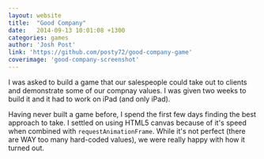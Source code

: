 ```yaml
---
layout: website
title:  "Good Company"
date:   2014-09-13 10:01:08 +1300
categories: games
author: 'Josh Post'
link: 'https://github.com/posty72/good-company-game'
coverimage: 'good-company-screenshot'
---
```


I was asked to build a game that our salespeople could take out to clients and demonstrate some of our compnay values. I was given two weeks to build it and it had to work on iPad (and only iPad).

Having never built a game before, I spend the first few days finding the best approach to take. I settled on using HTML5 canvas because of it's speed when combined with `requestAnimationFrame`. While it's not perfect (there are WAY too many hard-coded values), we were really happy with how it turned out.